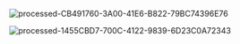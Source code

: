 
![processed-CB491760-3A00-41E6-B822-79BC74396E76](https://github.com/Yzhan498/lab2/assets/114200630/ec32148b-f6f5-4162-bb16-e86884c7b131)

![processed-1455CBD7-700C-4122-9839-6D23C0A72343](https://github.com/Yzhan498/lab2/assets/114200630/6245802c-008c-4c48-83b2-8031020d1700)
